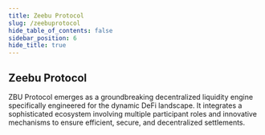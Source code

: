 ```yaml
---
title: Zeebu Protocol
slug: /zeebuprotocol
hide_table_of_contents: false
sidebar_position: 6
hide_title: true
---
```

<h2> Zeebu Protocol </h2>

ZBU Protocol emerges as a groundbreaking decentralized liquidity engine specifically engineered for the dynamic DeFi landscape. It integrates a sophisticated ecosystem involving multiple participant roles and innovative mechanisms to ensure efficient, secure, and decentralized settlements.